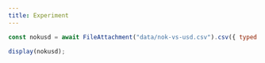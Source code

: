 ```yaml
---
title: Experiment
---
```



```js
const nokusd = await FileAttachment("data/nok-vs-usd.csv").csv({ typed: true });
```


```js
display(nokusd);
```